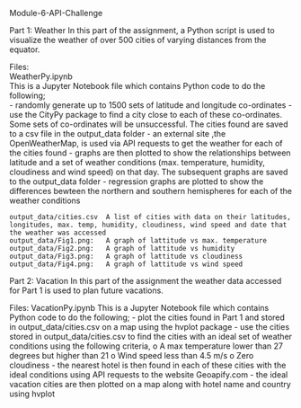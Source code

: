 Module-6-API-Challenge

Part 1: Weather
In this part of the assignment, a Python script is used to visualize the weather of over 500 cities of varying distances from the equator. 

Files:  
    WeatherPy.ipynb  
        This is a Jupyter Notebook file which contains Python code to do the following;  
            - randomly generate up to 1500 sets of latitude and longitude co-ordinates
            - use the CityPy package to find a city close to each of these co-ordinates. Some sets of co-ordinates will be unsuccessful. The cities found are saved to a csv file in the          output_data folder
            - an external site ,the OpenWeatherMap, is used via API requests to get the weather for each of the cities found
            - graphs are then plotted to show the relationships between latitude and a set of weather conditions (max. temperature, humidity, cloudiness and wind speed) on that day. The subsequent graphs are saved to the output_data folder
            - regression graphs are plotted to show the differences bewteen the northern and southern hemispheres for each of the weather conditions

    output_data/cities.csv  A list of cities with data on their latitudes, longitudes, max. temp, humidity, cloudiness, wind speed and date that the weather was accessed
    output_data/Fig1.png:   A graph of lattitude vs max. temperature
    output_data/Fig2.png:   A graph of lattitude vs humidity
    output_data/Fig3.png:   A graph of lattitude vs cloudiness
    output_data/Fig4.png:   A graph of lattitude vs wind speed

Part 2: Vacation
In this part of the assignment the weather data accessed for Part 1 is used to plan future vacations. 

Files:
    VacationPy.ipynb
         This is a Jupyter Notebook file which contains Python code to do the following;
            - plot the cities found in Part 1 and stored in output_data/cities.csv on a map using the hvplot package
            - use the cities stored in output_data/cities.csv to find the cities with an ideal set of weather conditions using the following criteria,
                o	A max temperature lower than 27 degrees but higher than 21
                o	Wind speed less than 4.5 m/s
                o	Zero cloudiness
            - the nearest hotel is then found in each of these cities with the ideal conditions using API requests to the website Geoapify.com
            - the ideal vacation cities are then plotted on a map along with hotel name and country using hvplot
